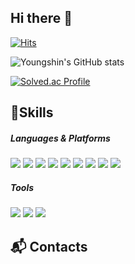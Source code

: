 ## Hi there 👋

<!--
**idid10/idid10** is a ✨ _special_ ✨ repository because its `README.md` (this file) appears on your GitHub profile.

Here are some ideas to get you started:

- 🔭 I’m currently working on ...
- 🌱 I’m currently learning ...
- 👯 I’m looking to collaborate on ...
- 🤔 I’m looking for help with ...
- 💬 Ask me about ...
- 📫 How to reach me: ...
- 😄 Pronouns: ...
- ⚡ Fun fact: ...
-->
[![Hits](https://hits.seeyoufarm.com/api/count/incr/badge.svg?url=https%3A%2F%2Fgithub.com%2Fmin-0&count_bg=%23555555&title_bg=%23323232&icon=github.svg&icon_color=%23FFFFFF&title=hits&edge_flat=false)](https://hits.seeyoufarm.com)

![Youngshin's GitHub stats](https://github-readme-stats.vercel.app/api?username=idid10&show_icons=true&theme=cobalt)

[![Solved.ac Profile](http://mazassumnida.wtf/api/v2/generate_badge?boj=p0tls)](https://solved.ac/p0tls1/)

## 💪Skills
<h5> Languages & Platforms </h5>

  <img src="https://img.shields.io/badge/Java-007396?style=round-square&logo=java&logoColor=white"/> <img src="https://img.shields.io/badge/Python-3776AB?style=round-square&logo=python&logoColor=white"/> <img src="https://img.shields.io/badge/C-A8B9CC?style=round-square&logo=C&logoColor=white"/> <img src="https://img.shields.io/badge/C++-00599C?style=round-square&logo=C++&logoColor=white"/> <img src="https://img.shields.io/badge/MySQL-4479A1?style=round-square&logo=MySQL&logoColor=white"/> <img src="https://img.shields.io/badge/Android Studio-3DDC84?style=round-square&logo=Android Studio&logoColor=white"/> <img src="https://img.shields.io/badge/html-E34F26?style=round-square&logo=html5&logoColor=white"> <img src="https://img.shields.io/badge/css-1572B6?style=round-square&logo=css3&logoColor=white"> <img src="https://img.shields.io/badge/JavaScript-1572B6?style=round-square&logo=JavaScript&logoColor=white"/> 
  
<h5> Tools </h5>

  <img src="https://img.shields.io/badge/Eclipse%20IDE-2C2255.svg?&style=round-square&logo=Eclipse%20IDE&logoColor=white"/> <img src="https://img.shields.io/badge/Visual%20Studio%20Code-007ACC.svg?&style=round-square&logo=Visual%20Studio%20Code&logoColor=white"/> <img src="https://img.shields.io/badge/Android%20Studio-3DDC84.svg?&style=round-square&logo=Android%20Studio&logoColor=white"/>

## :mailbox_with_mail: Contacts






  


